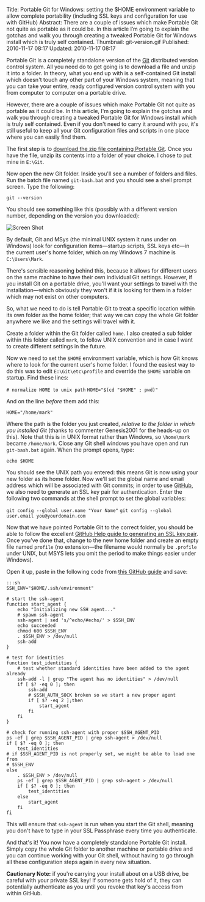 Title: Portable Git for Windows: setting the $HOME environment variable to allow complete portability (including SSL keys and configuration for use with GitHub)
Abstract: There are a couple of issues which make Portable Git not quite as portable as it could be. In this article I’m going to explain the gotchas and walk you through creating a tweaked Portable Git for Windows install which is truly self contained.
Thumbnail: git-version.gif
Published: 2010-11-17 08:17
Updated: 2010-11-17 08:17

Portable Git is a completely standalone version of the [Git](http://git-scm.com/ "External Link: Git") distributed version control system. All you need do to get going is to download a file and unzip it into a folder. In theory, what you end up with is a self-contained Git install which doesn't touch any other part of your Windows system, meaning that you can take your entire, ready configured version control system with you from computer to computer on a portable drive.

However, there are a couple of issues which make Portable Git not quite as portable as it could be. In this article, I'm going to explain the gotchas and walk you through creating a tweaked Portable Git for Windows install which is truly self contained. Even if you don't need to carry it around with you, it's still useful to keep all your Git configuration files and scripts in one place where you can easily find them.

The first step is to [download the zip file containing Portable Git](http://code.google.com/p/msysgit/downloads/list "External Link: Portable Git"). Once you have the file, unzip its contents into a folder of your choice. I chose to put mine in `E:\Git`.

Now open the new Git folder. Inside you'll see a number of folders and files. Run the batch file named `git-bash.bat` and you should see a shell prompt screen. Type the following:

`git --version`

You should see something like this (possibly with a different version number, depending on the version you downloaded):

![Screen Shot](${cdn2}/img/post/git-version.gif "Screen Shot")

By default, Git and MSys (the minimal UNIX system it runs under on Windows) look for configuration items—startup scripts, SSL keys etc—in the current user's home folder, which on my Windows 7 machine is `C:\Users\Mark`.

There's sensible reasoning behind this, because it allows for different users on the same machine to have their own individual Git settings. However, if you install Git on a portable drive, you'll want your settings to travel with the installation—which obviously they won't if it is looking for them in a folder which may not exist on other computers.

So, what we need to do is tell Portable Git to treat a specific location within its own folder as the home folder; that way we can copy the whole Git folder anywhere we like and the settings will travel with it.

Create a folder within the Git folder called `home`. I also created a sub folder within this folder called `mark`, to follow UNIX convention and in case I want to create different settings in the future.

Now we need to set the `$HOME` environment variable, which is how Git knows where to look for the current user's home folder. I found the easiest way to do this was to edit `E:\Git\etc\profile` and override the `$HOME` variable on startup. Find these lines:

`# normalize HOME to unix path`
`HOME="$(cd "$HOME" ; pwd)"`

And on the line _before_ them add this:

`HOME="/home/mark"`

Where the path is the folder you just created, _relative to the folder in which you installed Git_ (thanks to commenter Genesis2001 for the heads-up on this). Note that this is in UNIX format rather than Windows, so `\home\mark` became `/home/mark`. Close any Git shell windows you have open and run `git-bash.bat` again. When the prompt opens, type:

`echo $HOME`

You should see the UNIX path you entered: this means Git is now using your new folder as its home folder. Now we'll set the global name and email address which will be associated with Git commits; in order to use [GitHub](https://github.com/ "External Link: GitHub"), we also need to generate an SSL key pair for authentication. Enter the following two commands at the shell prompt to set the global variables:

`git config --global user.name "Your Name"`
`git config --global user.email you@yourdomain.com`

Now that we have pointed Portable Git to the correct folder, you should be able to follow the excellent [GitHub Help guide to generating an SSL key pair](https://help.github.com/msysgit-key-setup "External Link: SSL Setup Help (GitHub)"). Once you’ve done that, change to the new home folder and create an empty file named `profile` (no extension—the filename would normally be `.profile` under UNIX, but MSYS lets you omit the period to make things easier under Windows).

Open it up, paste in the following code from [this GitHub guide](https://help.github.com/working-with-key-passphrases/ "External Link: Working With Key Passphrases (GitHub)") and save:

    :::sh
    SSH_ENV="$HOME/.ssh/environment"

    # start the ssh-agent
    function start_agent {
        echo "Initializing new SSH agent..."
        # spawn ssh-agent
        ssh-agent | sed 's/^echo/#echo/' > $SSH_ENV
        echo succeeded
        chmod 600 $SSH_ENV
        . $SSH_ENV > /dev/null
        ssh-add
    }

    # test for identities
    function test_identities {
        # test whether standard identities have been added to the agent already
        ssh-add -l | grep "The agent has no identities" > /dev/null
        if [ $? -eq 0 ]; then
            ssh-add
            # $SSH_AUTH_SOCK broken so we start a new proper agent
            if [ $? -eq 2 ];then
                start_agent
            fi
        fi
    }

    # check for running ssh-agent with proper $SSH_AGENT_PID
    ps -ef | grep $SSH_AGENT_PID | grep ssh-agent > /dev/null
    if [ $? -eq 0 ]; then
        test_identities
    # if $SSH_AGENT_PID is not properly set, we might be able to load one from
    # $SSH_ENV
    else
        . $SSH_ENV > /dev/null
        ps -ef | grep $SSH_AGENT_PID | grep ssh-agent > /dev/null
        if [ $? -eq 0 ]; then
            test_identities
        else
            start_agent
        fi
    fi

This will ensure that `ssh-agent` is run when you start the Git shell, meaning you don't have to type in your SSL Passphrase every time you authenticate.

And that's it! You now have a completely standalone Portable Git install. Simply copy the whole Git folder to another machine or portable drive and you can continue working with your Git shell, without having to go through all these configuration steps again in every new situation.

**Cautionary Note:** if you're carrying your install about on a USB drive, be careful with your private SSL key! If someone gets hold of it, they can potentially authenticate as you until you revoke that key's access from within GitHub.
